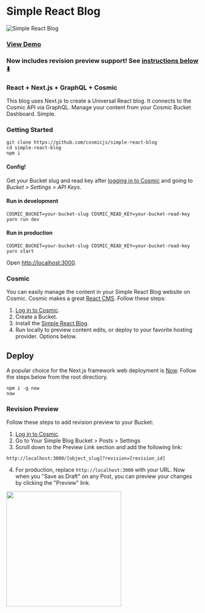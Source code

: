 # Simple React Blog
![Simple React Blog](https://cosmicjs.com/uploads/76875fe0-af74-11e7-b864-313f959a776e-react-blog-screenshot.png)
### [View Demo](https://cosmicjs.com/apps/simple-react-blog/demo)
### Now includes revision preview support! See [instructions below ⬇️](#revision-preview)
### React + Next.js + GraphQL + Cosmic
This blog uses Next.js to create a Universal React blog.  It connects to the Cosmic API via GraphQL.  Manage your content from your Cosmic Bucket Dashboard.  Simple.
### Getting Started
```
git clone https://github.com/cosmicjs/simple-react-blog
cd simple-react-blog
npm i
```
#### Config!
Get your Bucket slug and read key after [logging in to Cosmic](https://app.cosmicjs.com/login) and going to <i>Bucket > Settings > API Keys</i>.

#### Run in development
```
COSMIC_BUCKET=your-bucket-slug COSMIC_READ_KEY=your-bucket-read-key yarn run dev
```
#### Run in production
```
COSMIC_BUCKET=your-bucket-slug COSMIC_READ_KEY=your-bucket-read-key yarn start
```
Open [http://localhost:3000](http://localhost:3000).

### Cosmic
You can easily manage the content in your Simple React Blog website on Cosmic.  Cosmic makes a great [React CMS](https://www.cosmicjs.com/knowledge-base/react-cms).  Follow these steps:

1. [Log in to Cosmic](https://app.cosmicjs.com/login).
2. Create a Bucket.
3. Install the [Simple React Blog](https://www.cosmicjs.com/apps/simple-react-blog).
4. Run locally to preview content edits, or deploy to your favorite hosting provider. Options below.

## Deploy
A popular choice for the Next.js framework web deployment is [Now](https://vercel.com). Follow the steps below from the root directiory.
```
npm i -g now
now
```

### Revision Preview
Follow these steps to add revision preview to your Bucket:
1. [Log in to Cosmic](https://www.cosmicjs.com).
2. Go to Your Simple Blog Bucket > Posts > Settings
3. Scroll down to the Preview Link section and add the following link:
```
http://localhost:3000/[object_slug]?revision=[revision_id]
```
4. For production, replace `http://localhost:3000` with your URL.
Now when you "Save as Draft" on any Post, you can preview your changes by clicking the "Preview" link.
<img src="https://cosmic-s3.imgix.net/525f5290-96d5-11e9-86cd-6934fa7afa0f-Screen-Shot-2019-06-24-at-6.10.36-PM.png?w=800" width="300" />
